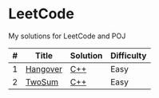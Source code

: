 # LeetCode
My  solutions for LeetCode and POJ

| **#**	| **Title**	| **Solution** | **Difficulty** |
| ----- | ----- | ----- | ----- |
| 1 | [Hangover](http://bailian.openjudge.cn/practice/1003/) | [C++](https://github.com/algorirhy/LeetCode/blob/master/solutions/0001-Hangover.md) | Easy |
| 2 | [TwoSum](https://leetcode.com/problems/two-sum/) | [C++](https://github.com/algorirhy/LeetCode/blob/master/solutions/0002-Two-Sum.md) | Easy |

